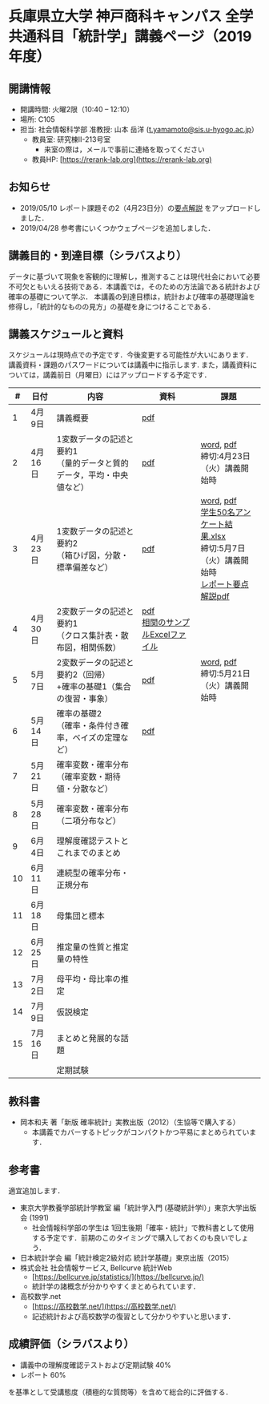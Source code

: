 # 兵庫県立大学 神戸商科キャンパス 全学共通科目「統計学」講義ページ（2019年度）


## 開講情報
- 開講時間: 火曜2限（10:40 – 12:10）
- 場所: C105
- 担当: 社会情報科学部 准教授: 山本 岳洋 (t.yamamoto@sis.u-hyogo.ac.jp）
  - 教員室: 研究棟II-213号室
     - 来室の際は，メールで事前に連絡を取ってください
  - 教員HP: [https://rerank-lab.org](https://rerank-lab.org)

## お知らせ
- 2019/05/10 レポート課題その2（4月23日分）の[要点解説](assignments/assignment20190423_answer.pdf) をアップロードしました．
- 2019/04/28 参考書にいくつかウェブページを追加しました．

## 講義目的・到達目標（シラバスより）
データに基づいて現象を客観的に理解し，推測することは現代社会において必要不可欠ともいえる技術である．本講義では，そのための方法論である統計および確率の基礎について学ぶ． 本講義の到達目標は，統計および確率の基礎理論を修得し，「統計的なものの見方」の基礎を身につけることである．


## 講義スケジュールと資料
スケジュールは現時点での予定です．今後変更する可能性が大いにあります．
講義資料・課題のパスワードについては講義中に指示します.
また，講義資料については，講義前日（月曜日）にはアップロードする予定です．

| #   | 日付    | 内容                                                                     | 資料                                                                                              | 課題                                                                                                                                                                                                                                             |
| --- | ------- | ------------------------------------------------------------------------ | ------------------------------------------------------------------------------------------------- | ------------------------------------------------------------------------------------------------------------------------------------------------------------------------------------------------------------------------------------------------ |
| 1   | 4月9日  | 講義概要                                                                 | [pdf](lectures/h31statistics20190409.pdf)                                                         |                                                                                                                                                                                                                                                  |
| 2   | 4月16日 | 1変数データの記述と要約1<br>（量的データと質的データ，平均・中央値など） | [pdf](lectures/h31statistics20190416.pdf)                                                         | [word](assignments/assignment20190416.docx), [pdf](assignments/assignment20190416.pdf)<br>締切:4月23日（火）講義開始時                                                                                                                           |
| 3   | 4月23日 | 1変数データの記述と要約2<br>（箱ひげ図，分散・標準偏差など）             | [pdf](lectures/h31statistics20190423.pdf)                                                         | [word](assignments/assignment20190423.docx), [pdf](assignments/assignment20190423.pdf)<br>[学生50名アンケート結果.xlsx](data/Students50.xlsx)<br>締切:5月7日（火）講義開始時<br>[レポート要点解説pdf](assignments/assignment20190423_answer.pdf) |
| 4   | 4月30日 | 2変数データの記述と要約1<br>（クロス集計表・散布図，相関係数）           | [pdf](lectures/h31statistics20190430.pdf)<br>[相関のサンプルExcelファイル](data/Correlation.xlsx) |                                                                                                                                                                                                                                                  |
| 5   | 5月7日  | 2変数データの記述と要約2（回帰）<br>+確率の基礎1（集合の復習・事象）     | [pdf](lectures/h31statistics20190507.pdf)                                                         | [word](assignments/assignment20190507.docx), [pdf](assignments/assignment20190507.pdf)<br>締切:5月21日（火）講義開始時                                                                                                                           |
| 6   | 5月14日 | 確率の基礎2<br>（確率・条件付き確率，ベイズの定理など）                  | [pdf](lectures/h31statistics20190507.pdf)                                                         |                                                                                                                                                                                                                                                  |
| 7   | 5月21日 | 確率変数・確率分布（確率変数・期待値・分散など）                         |                                                                                                   |                                                                                                                                                                                                                                                  |
| 8   | 5月28日 | 確率変数・確率分布（二項分布など）                                       |                                                                                                   |                                                                                                                                                                                                                                                  |
| 9   | 6月4日  | 理解度確認テストとこれまでのまとめ                                       |                                                                                                   |                                                                                                                                                                                                                                                  |
| 10  | 6月11日 | 連続型の確率分布・正規分布                                               |                                                                                                   |                                                                                                                                                                                                                                                  |
| 11  | 6月18日 | 母集団と標本                                                             |                                                                                                   |                                                                                                                                                                                                                                                  |
| 12  | 6月25日 | 推定量の性質と推定量の特性                                               |                                                                                                   |                                                                                                                                                                                                                                                  |
| 13  | 7月2日  | 母平均・母比率の推定                                                     |                                                                                                   |                                                                                                                                                                                                                                                  |
| 14  | 7月9日  | 仮説検定                                                                 |                                                                                                   |                                                                                                                                                                                                                                                  |
| 15  | 7月16日 | まとめと発展的な話題                                                     |                                                                                                   |                                                                                                                                                                                                                                                  |
|     |         | 定期試験                                                                 |                                                                                                   |                                                                                                                                                                                                                                                  |


## 教科書
- 岡本和夫 著「新版 確率統計」実教出版（2012）（生協等で購入する）
  - 本講義でカバーするトピックがコンパクトかつ平易にまとめられています．

## 参考書
適宜追加します．

- 東京大学教養学部統計学教室 編「統計学入門 (基礎統計学Ⅰ）」東京大学出版会 (1991)
  - 社会情報科学部の学生は 1回生後期「確率・統計」で教科書として使用する予定です．前期のこのタイミングで購入しておくのも良いでしょう．
- 日本統計学会 編「統計検定2級対応 統計学基礎」東京出版（2015）
- 株式会社 社会情報サービス, Bellcurve 統計Web
  - [https://bellcurve.jp/statistics/](https://bellcurve.jp/)
  - 統計学の諸概念が分かりやすくまとめられています．
- 高校数学.net
  - [https://高校数学.net/](https://高校数学.net/)
  - 記述統計および高校数学の復習として分かりやすいと思います．


## 成績評価（シラバスより）
- 講義中の理解度確認テストおよび定期試験 40%
- レポート 60%

を基準として受講態度（積極的な質問等）を含めて総合的に評価する．
